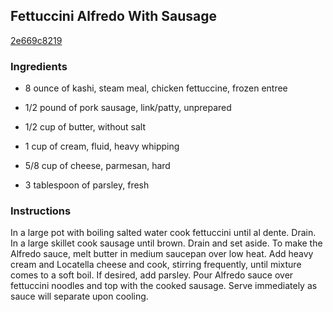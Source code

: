 ## Fettuccini Alfredo With Sausage

[2e669c8219](http://allrecipes.com/recipe/fettuccini-alfredo-with-sausage/)

### Ingredients

 - 8 ounce of kashi, steam meal, chicken fettuccine, frozen entree

 - 1/2 pound of pork sausage, link/patty, unprepared

 - 1/2 cup of butter, without salt

 - 1 cup of cream, fluid, heavy whipping

 - 5/8 cup of cheese, parmesan, hard

 - 3 tablespoon of parsley, fresh

### Instructions

In a large pot with boiling salted water cook fettuccini until al dente. Drain. In a large skillet cook sausage until brown. Drain and set aside. To make the Alfredo sauce, melt butter in medium saucepan over low heat. Add heavy cream and Locatella cheese and cook, stirring frequently, until mixture comes to a soft boil. If desired, add parsley. Pour Alfredo sauce over fettuccini noodles and top with the cooked sausage. Serve immediately as sauce will separate upon cooling.